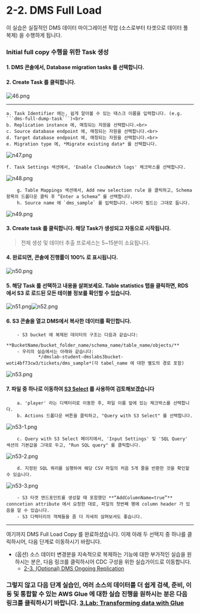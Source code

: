# 2-2. DMS Full Load

이 실습은 실질적인 DMS 데이터 마이그레이션 작업 (소스로부터 타겟으로 데이터 풀 복제) 을 수행하게 됩니다.

### Initial full copy 수행을 위한 Task 생성

#### 1. DMS 콘솔에서, **Database migration tasks** 를 선택합니다.

#### 2. Create Task 를 클릭합니다.

![46.png](../../images/n46.png)

***

    a. Task Identifier 에는, 쉽게 알아볼 수 있는 태스크 이름을 입력합니다. (e.g. ```dms-full-dump-task```)<br>
    b. Replication instance 에, 매칭되는 자원을 선택합니다.<br>
    c. Source database endpoint 에, 매칭되는 자원을 선택합니다.<br>
    d. Target database endpoint 에, 매칭되는 자원을 선택합니다.<br>
    e. Migration type 에, *Migrate existing data* 를 선택합니다.

![n47.png](../../images/n47.png)

    f. Task Settings 섹션에서, 'Enable CloudWatch logs' 체크박스를 선택합니다.


![n48.png](../../images/n48.png)

```
    g. Table Mappings 섹션에서, Add new selection rule 을 클릭하고, Schema 항목의 드롭다운 클릭 후 “Enter a Schema” 를 선택합니다.
    h. Source name 에 `dms_sample` 를 입력합니다. 나머지 필드는 그대로 둡니다.
```

![n49.png](../../images/n49.png)

#### 3. **Create task** 를 클릭합니다. 해당 Task가 생성되고 자동으로 시작됩니다.

> 전체 생성 및 데이터 추출 프로세스는 5\~15분이 소요됩니다.

#### 4. 완료되면, 콘솔에 진행률이 **100%** 로 표시됩니다.

![n50.png](../../images/n50.png)

#### 5. 해당 Task 를 선택하고 내용을 살펴보세요. Table statistics 탭을 클릭하면, RDS 에서 S3 로 로드된 모든 테이블 정보를 확인할 수 있습니다.

![n51.png](../../images/n51.png)![n52.png](../../images/n52.png)

#### 6. S3 콘솔을 열고 DMS에서 복사한 데이터를 확인합니다.

```
    - S3 bucket 에 복제된 데이터의 구조는 다음과 같습니다:   
            **BucketName/bucket_folder_name/schema_name/table_name/objects/**
    - 우리의 실습에서는 아래와 같습니다:   
            */dmslab-student-dmslabs3bucket-woti4bf73cw3/tickets/dms_sample*(각 tabel_name 에 대한 별도의 경로 포함)
```

![n53.png](../../images/n53.png)

#### 7. 파일 중 하나로 이동하여 [S3 Select](https://docs.aws.amazon.com/AmazonS3/latest/userguide/selecting-content-from-objects.html) 를 사용하여 검토해보겠습니다

```
    a. 'player' 라는 디렉터리로 이동한 후, 파일 이름 앞에 있는 체크박스를 선택합니다.
    b. Actions 드롭다운 버튼을 클릭하고, "Query with S3 Select" 를 선택합니다.
```

![n53-1.png](../../images/n53-1.png)

```
    c. Query with S3 Select 페이지에서, 'Input Settings' 및 'SQL Query' 섹션의 기본값을 그대로 두고, "Run SQL query" 를 클릭합니다.
```

![n53-2.png](../../images/n53-2.png)

```
    d. 지정된 SQL 쿼리를 실행하여 해당 CSV 파일의 처음 5개 줄을 반환한 것을 확인할 수 있습니다.
```

![n53-3.png](../../images/n53-3.png)

```
    - S3 타겟 엔드포인트를 생성할 때 포함했던 **“AddColumnName=true”** conncetion attribute 에서 요청한 대로, 파일의 첫번째 행에 column header 가 있음을 알 수 있습니다. 
    - S3 디렉터리의 객체들을 좀 더 자세히 살펴보셔도 좋습니다.
```

***

여기까지 DMS Full Load Copy 를 완료하셨습니다. 이제 아래 두 선택지 중 하나를 클릭하시어, 다음 단계로 이동하시기 바랍니다.

* (옵션) 소스 데이터 변경분을 지속적으로 복제하는 기능에 대한 부가적인 실습을 원하시는 분은, 다음 링크를 클릭하시어 CDC 구성을 위한 실습가이드로 이동합니다.
  * [2-3. (Optional) DMS Ongoing Replication](2-3.dmscdc.md)

### 그렇지 않고 다음 단계 실습인, 여러 소스의 데이터를 더 쉽게 검색, 준비, 이동 및 통합할 수 있는 AWS Glue 에 대한 실습 진행을 원하시는 분은 다음 링크를 클릭하시기 바랍니다. [3.Lab: Transforming data with Glue](../3.labtransformingdatawithglue/)
